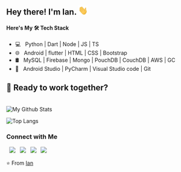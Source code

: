 <h2> Hey there! I'm Ian. <img src="https://raw.githubusercontent.com/Ian-Kibet/Ian-Kibet/master/Hi.gif" width="25"></h2>

<h4>Here's My 🛠 Tech Stack</h4>

- 💻 &nbsp; Python | Dart | Node | JS | TS
- 🌐 &nbsp; Android | flutter | HTML | CSS | Bootstrap 
- 🛢 &nbsp; MySQL | Firebase | Mongo | PouchDB | CouchDB | AWS | GC
- 🔧 &nbsp; Android Studio | PyCharm | Visual Studio code | Git

## 🙂 Ready to work together?

<br>

<img align="center" src="https://github-readme-stats.vercel.app/api?username=Ian-Kibet&include_all_commits=true&count_private=true&show_icons=true&line_height=20&title_color=7A7ADB&icon_color=2234AE&text_color=D3D3D3&bg_color=0,000000,130F40" alt="My Github Stats">

</br>

![Top Langs](https://github-readme-stats.vercel.app/api/top-langs/?username=Ian-Kibet&layout=compact&text_color=daf7dc&bg_color=151515)

<h3> Connect with Me </h3>

<p align="left">
&nbsp; <a href="https://twitter.com/Ian__Kibet" target="_blank" rel="noopener noreferrer"><img src="https://img.icons8.com/plasticine/100/000000/twitter.png" width="50" /></a>  
&nbsp; <a href="https://www.instagram.com/vue.analytics/" target="_blank" rel="noopener noreferrer"><img src="https://img.icons8.com/plasticine/100/000000/instagram-new.png" width="50" /></a>  
&nbsp; <a href="https://www.linkedin.com/in/its_ian/" target="_blank" rel="noopener noreferrer"><img src="https://img.icons8.com/plasticine/100/000000/linkedin.png" width="50" /></a>
&nbsp; <a href="mailto:ikibet@ya.ru" target="_blank" rel="noopener noreferrer"><img src="https://img.icons8.com/plasticine/100/000000/gmail.png"  width="50" /></a>
</p>

⭐️ From [Ian](https://github.com/Ian-Kibet)
